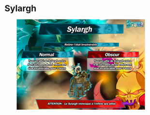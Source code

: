 # Sylargh

<figure><img src="../../../.gitbook/assets/image (10).png" alt=""><figcaption></figcaption></figure>
